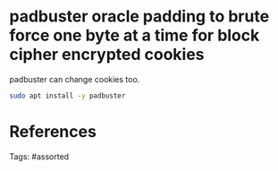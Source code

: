 # padbuster oracle padding to brute force one byte at a time for block cipher encrypted cookies
padbuster
can change cookies too.
```bash
sudo apt install -y padbuster
```

# References

Tags:
    #assorted
